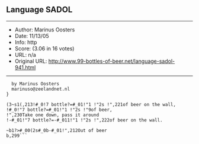 
## Language SADOL ##
---
- Author: Marinus Oosters
- Date: 11/13/05
- Info: http
- Score:  (3.06 in 16 votes)
- URL: n/a
- Original URL: http://www.99-bottles-of-beer.net/language-sadol-941.html
---

```{ 99 bottles of beer in SADOL
  by Marinus Oosters
  marinuso@zeelandnet.nl
}

(3~s1(,213!#_0!7 bottle?=#_01!"1 !"2s !",221of beer on the wall,
!#_0!"7 bottle?=#_01!"1 !"2s !"9of beer,
!",230Take one down, pass it around
!-#_01!"7 bottle?=-#_011!"1 !"2s !",222of beer on the wall.

~b1?>#_00(2s#_0b-#_01!",212Out of beer
b,299```